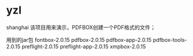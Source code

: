 # yzl
shanghai
该项目用来演示，PDFBOX创建一个PDF格式的文件；

用到的jar包
	fontbox-2.0.15
	pdfbox-2.0.15
	pdfbox-app-2.0.15
	pdfbox-tools-2.0.15
	preflight-2.0.15
	preflight-app-2.0.15
	xmpbox-2.0.15
